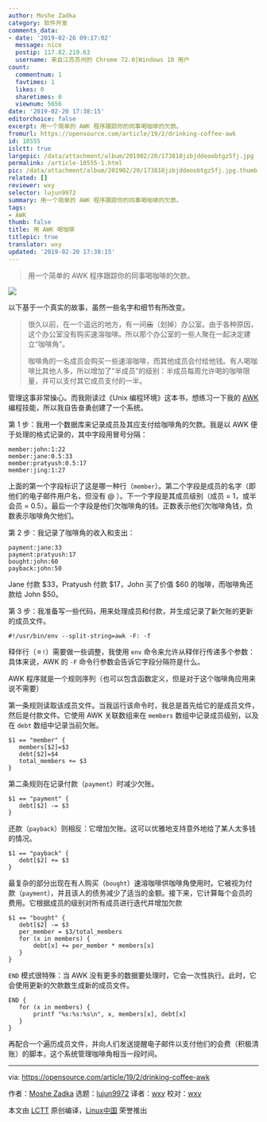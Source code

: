 ```yaml
---
author: Moshe Zadka
category: 软件开发
comments_data:
- date: '2019-02-26 09:17:02'
  message: nice
  postip: 117.82.219.63
  username: 来自江苏苏州的 Chrome 72.0|Windows 10 用户
count:
  commentnum: 1
  favtimes: 1
  likes: 0
  sharetimes: 0
  viewnum: 5656
date: '2019-02-20 17:38:15'
editorchoice: false
excerpt: 用一个简单的 AWK 程序跟踪你的同事喝咖啡的欠款。
fromurl: https://opensource.com/article/19/2/drinking-coffee-awk
id: 10555
islctt: true
largepic: /data/attachment/album/201902/20/173818jzbjddeoobtgz5fj.jpg
permalink: /article-10555-1.html
pic: /data/attachment/album/201902/20/173818jzbjddeoobtgz5fj.jpg.thumb.jpg
related: []
reviewer: wxy
selector: lujun9972
summary: 用一个简单的 AWK 程序跟踪你的同事喝咖啡的欠款。
tags:
- AWK
thumb: false
title: 用 AWK 喝咖啡
titlepic: true
translator: wxy
updated: '2019-02-20 17:38:15'
---
```



> 
> 用一个简单的 AWK 程序跟踪你的同事喝咖啡的欠款。
> 
> 
> 


![](/data/attachment/album/201902/20/173818jzbjddeoobtgz5fj.jpg)


以下基于一个真实的故事，虽然一些名字和细节有所改变。



> 
> 很久以前，在一个遥远的地方，有一间~~庙~~（划掉）办公室。由于各种原因，这个办公室没有购买速溶咖啡。所以那个办公室的一些人聚在一起决定建立“咖啡角”。
> 
> 
> 咖啡角的一名成员会购买一些速溶咖啡，而其他成员会付给他钱。有人喝咖啡比其他人多，所以增加了“半成员”的级别：半成员每周允许喝的咖啡限量，并可以支付其它成员支付的一半。
> 
> 
> 


管理这事非常操心。而我刚读过《Unix 编程环境》这本书，想练习一下我的 [AWK](https://en.wikipedia.org/wiki/AWK) 编程技能，所以我自告奋勇创建了一个系统。


第 1 步：我用一个数据库来记录成员及其应支付给咖啡角的欠款。我是以 AWK 便于处理的格式记录的，其中字段用冒号分隔：



```
member:john:1:22
member:jane:0.5:33
member:pratyush:0.5:17
member:jing:1:27
```

上面的第一个字段标识了这是哪一种行（`member`）。第二个字段是成员的名字（即他们的电子邮件用户名，但没有 @ ）。下一个字段是其成员级别（成员 = 1，或半会员 = 0.5）。最后一个字段是他们欠咖啡角的钱。正数表示他们欠咖啡角钱，负数表示咖啡角欠他们。


第 2 步：我记录了咖啡角的收入和支出：



```
payment:jane:33
payment:pratyush:17
bought:john:60
payback:john:50
```

Jane 付款 $33，Pratyush 付款 $17，John 买了价值 $60 的咖啡，而咖啡角还款给 John $50。


第 3 步：我准备写一些代码，用来处理成员和付款，并生成记录了新欠账的更新的成员文件。



```
#!/usr/bin/env --split-string=awk -F: -f
```

释伴行（`＃!`）需要做一些调整，我使用 `env` 命令来允许从释伴行传递多个参数：具体来说，AWK 的 `-F` 命令行参数会告诉它字段分隔符是什么。


AWK 程序就是一个规则序列（也可以包含函数定义，但是对于这个咖啡角应用来说不需要）


第一条规则读取该成员文件。当我运行该命令时，我总是首先给它的是成员文件，然后是付款文件。它使用 AWK 关联数组来在 `members` 数组中记录成员级别，以及在 `debt` 数组中记录当前欠账。



```
$1 == "member" {
   members[$2]=$3
   debt[$2]=$4
   total_members += $3
}
```

第二条规则在记录付款（`payment`）时减少欠账。



```
$1 == "payment" {
   debt[$2] -= $3
}
```

还款（`payback`）则相反：它增加欠账。这可以优雅地支持意外地给了某人太多钱的情况。



```
$1 == "payback" {
   debt[$2] += $3
}
```

最复杂的部分出现在有人购买（`bought`）速溶咖啡供咖啡角使用时。它被视为付款（`payment`），并且该人的债务减少了适当的金额。接下来，它计算每个会员的费用。它根据成员的级别对所有成员进行迭代并增加欠款



```
$1 == "bought" {
   debt[$2] -= $3
   per_member = $3/total_members
   for (x in members) {
       debt[x] += per_member * members[x]
   }
}
```

`END` 模式很特殊：当 AWK 没有更多的数据要处理时，它会一次性执行。此时，它会使用更新的欠款数生成新的成员文件。



```
END {
   for (x in members) {
       printf "%s:%s:%s\n", x, members[x], debt[x]
   }
}
```

再配合一个遍历成员文件，并向人们发送提醒电子邮件以支付他们的会费（积极清账）的脚本，这个系统管理咖啡角相当一段时间。




---


via: <https://opensource.com/article/19/2/drinking-coffee-awk>


作者：[Moshe Zadka](https://opensource.com/users/moshez) 选题：[lujun9972](https://github.com/lujun9972) 译者：[wxy](https://github.com/wxy) 校对：[wxy](https://github.com/wxy)


本文由 [LCTT](https://github.com/LCTT/TranslateProject) 原创编译，[Linux中国](https://linux.cn/) 荣誉推出